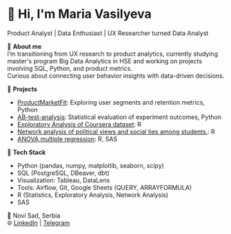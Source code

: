 # 👋 Hi, I'm Maria Vasilyeva  
Product Analyst | Data Enthusiast | UX Researcher turned Data Analyst  

🎯 **About me**  
I’m transitioning from UX research to product analytics, currently studying master's program Big Data Analytics in HSE and working on projects involving SQL, Python, and product metrics.  
Curious about connecting user behavior insights with data-driven decisions.

🚀 **Projects**  
- [ProductMarketFit](https://github.com/MariaVasilyeva/ProductMarketFit): Exploring user segments and retention metrics, Python
- [AB-test-analysis](https://github.com/MariaVasilyeva/AB-test-analysys): Statistical evaluation of experiment outcomes, Python
- [Exploratory Analysis of Coursera dataset](https://github.com/MariaVasilyeva/Exploratory-analysis-R): R
- [Network analysis of political views and social ties among students.](https://github.com/MariaVasilyeva/Network-Analysis-R): R
- [ANOVA,multiple regression](https://github.com/MariaVasilyeva/ANOVA-multiple-regression-R-SAS): R, SAS

🧠 **Tech Stack**  
- Python (pandas, numpy, matplotlib, seaborn, scipy)  
- SQL (PostgreSQL, DBeaver, dbt)
- Visualization: Tableau, DataLens  
- Tools: Airflow, Git, Google Sheets (QUERY, ARRAYFORMULA) 
- R (Statistics, Exploratory Analysis, Network Analysis)
- SAS
 

📍 Novi Sad, Serbia  
🌐 [LinkedIn](https://linkedin.com/in/mariia-vasilyeva) | [Telegram](https://t.me/MNVasilyeva)
